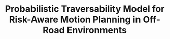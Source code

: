 ---
title: "Probabilistic Traversability Model for Risk-Aware Motion Planning in Off-Road Environments"
authors: "Xiaoyi Cai, Michael Everett, Lakshay Sharma, Philip R. Osteen, Jonathan P. How"
venue: "IEEE/RSJ International Conference on Intelligent Robots and Systems (IROS)"
year: "2023"
status: "published"
arxiv: "https://arxiv.org/abs/2210.00153"
official_link: ""
doi: ""
volume: ""
number: ""
pages: ""
publisher: ""
month: "12"
address: ""
type: "conference"
school: ""
awards: ""
notes: ""
include_on_website: true
image: "cai23_pipeline.png"
links_to_code: "https://github.com/mit-acl/mppi_numba"
links_to_video: ""
collection: publications
permalink: /publication/2023-12-Cai23_IROS.html
---